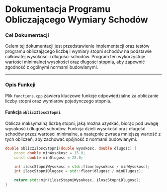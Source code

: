 # Dokumentacja Programu Obliczającego Wymiary Schodów

### Cel Dokumentacji

Celem tej dokumentacji jest przedstawienie implementacji oraz testów programu obliczającego liczbę i wymiary stopni schodów na podstawie całkowitej wysokości i długości schodów. Program ten wykorzystuje wartości minimalnej wysokości oraz długości stopnia, aby zapewnić zgodność z ogólnymi normami budowlanymi.

---

### Opis Funkcji

Plik `functions.cpp` zawiera kluczowe funkcje odpowiedzialne za obliczanie liczby stopni oraz wymiarów pojedynczego stopnia.

#### Funkcja `obliczIloscStopni`

Oblicza maksymalną liczbę stopni, jaką można uzyskać, biorąc pod uwagę wysokość i długość schodów. Funkcja dzieli wysokość oraz długość schodów przez wartości minimalne, a następnie zwraca mniejszą wartość z tych obliczeń, aby zachować spójność z normami budowlanymi.

```cpp
double obliczIloscStopni(double wysokosc, double dlugosc) {
    const double minWysokosc = 15.0;
    const double minDlugosc = 28.0;

    int iloscStopniWysokosc = std::floor(wysokosc / minWysokosc);
    int iloscStopniDlugosc = std::floor(dlugosc / minDlugosc);

    return std::min(iloscStopniWysokosc, iloscStopniDlugosc);
}
